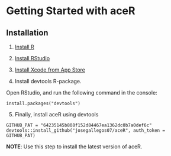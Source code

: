 
# Getting Started with aceR

## Installation

1. [Install R](https://cran.r-project.org/)

2. [Install RStudio](https://www.rstudio.com/products/rstudio/download/)

3. [Install Xcode from App Store](https://itunes.apple.com/us/app/xcode/id497799835?mt=12)
  
4. Install devtools R-package.
  
  Open RStudio, and run the following command in the console:
  ```
  install.packages("devtools")
  ```
  
5. Finally, install aceR using devtools

  ```
  GITHUB_PAT = "64235145b808f152d84467ea1362dc0b7a0def6c"
  devtools::install_github("josegallegos07/aceR", auth_token = GITHUB_PAT)
  ```
  
  **NOTE**: Use this step to install the latest version of aceR.